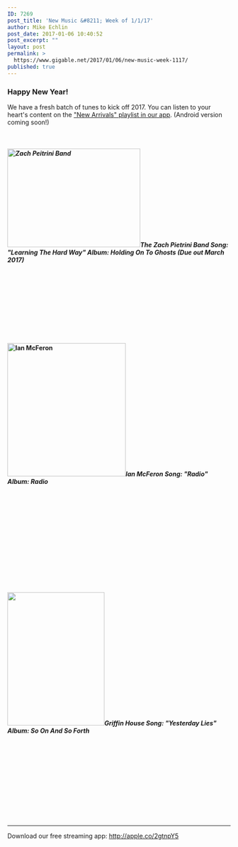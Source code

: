 ```yaml
---
ID: 7269
post_title: 'New Music &#8211; Week of 1/1/17'
author: Mike Echlin
post_date: 2017-01-06 10:40:52
post_excerpt: ""
layout: post
permalink: >
  https://www.gigable.net/2017/01/06/new-music-week-1117/
published: true
---
```

<h3>Happy New Year!</h3>
We have a fresh batch of tunes to kick off 2017. You can listen to your heart's content on the <a href="http://apple.co/2gtnpY5">"New Arrivals" playlist in our app</a>. (Android version coming soon!)

&nbsp;
<h4><em><a href="https://gigable.net/wp-content/uploads/2017/01/ZP-Band-frame.jpg"><img class="alignleft wp-image-7270 size-medium" src="https://gigable.net/wp-content/uploads/2017/01/ZP-Band-frame-300x222.jpg" alt="Zach Peitrini Band" width="300" height="222" /></a><strong>The Zach Pietrini Band</strong>
Song: "Learning The Hard Way"</em>
<em>Album: Holding On To Ghosts (Due out March 2017)</em></h4>
&nbsp;

&nbsp;

&nbsp;

&nbsp;

&nbsp;
<h4><a href="https://gigable.net/wp-content/uploads/2017/01/Ian-McFeron-Photo-by-Kaitlin-Banfill.jpg"><img class="alignleft wp-image-7278 size-medium" src="https://gigable.net/wp-content/uploads/2017/01/Ian-McFeron-Photo-by-Kaitlin-Banfill-267x300.jpg" alt="Ian McFeron" width="267" height="300" /></a><em><strong>Ian McFeron</strong></em>
<em>Song: "Radio"
</em><em>Album: Radio</em></h4>
&nbsp;

&nbsp;

&nbsp;

&nbsp;

&nbsp;

&nbsp;

&nbsp;
<h4><a href="https://gigable.net/wp-content/uploads/2017/01/Griffin_House_1-HIRES2016.jpg"><img class="alignleft wp-image-7279 size-medium" src="https://gigable.net/wp-content/uploads/2017/01/Griffin_House_1-HIRES2016-219x300.jpg" width="219" height="300" /></a><em><strong>Griffin House</strong></em>
<em>Song: "Yesterday Lies"</em>
<em>Album: So On And So Forth</em></h4>
&nbsp;

&nbsp;

&nbsp;

&nbsp;

&nbsp;

&nbsp;

<hr />

Download our free streaming app: <a href="http://apple.co/2gtnpY5">http://apple.co/2gtnpY5</a>